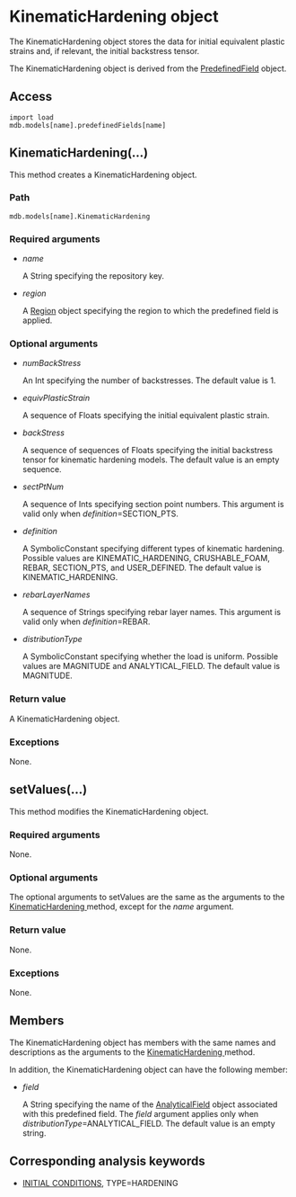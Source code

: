 # KinematicHardening object

The KinematicHardening object stores the data for initial equivalent plastic strains and, if relevant, the initial backstress tensor.

The KinematicHardening object is derived from the [PredefinedField](https://help.3ds.com/2022/english/DSSIMULIA_Established/SIMACAEKERRefMap/simaker-c-predefinedfieldpyc.htm?ContextScope=all) object.

## Access

```
import load
mdb.models[name].predefinedFields[name]
```

## KinematicHardening(...)



This method creates a KinematicHardening object.



### Path

```
mdb.models[name].KinematicHardening
```

### Required arguments

- *name*

  A String specifying the repository key.

- *region*

  A [Region](https://help.3ds.com/2022/english/DSSIMULIA_Established/SIMACAEKERRefMap/simaker-c-regionpyc.htm?ContextScope=all) object specifying the region to which the predefined field is applied.

### Optional arguments

- *numBackStress*

  An Int specifying the number of backstresses. The default value is 1.

- *equivPlasticStrain*

  A sequence of Floats specifying the initial equivalent plastic strain.

- *backStress*

  A sequence of sequences of Floats specifying the initial backstress tensor for kinematic hardening models. The default value is an empty sequence.

- *sectPtNum*

  A sequence of Ints specifying section point numbers. This argument is valid only when *definition*=SECTION_PTS.

- *definition*

  A SymbolicConstant specifying different types of kinematic hardening. Possible values are KINEMATIC_HARDENING, CRUSHABLE_FOAM, REBAR, SECTION_PTS, and USER_DEFINED. The default value is KINEMATIC_HARDENING.

- *rebarLayerNames*

  A sequence of Strings specifying rebar layer names. This argument is valid only when *definition*=REBAR.

- *distributionType*

  A SymbolicConstant specifying whether the load is uniform. Possible values are MAGNITUDE and ANALYTICAL_FIELD. The default value is MAGNITUDE.

### Return value

A KinematicHardening object.

### Exceptions

None.



## setValues(...)



This method modifies the KinematicHardening object.



### Required arguments

None.

### Optional arguments

The optional arguments to setValues are the same as the arguments to the [KinematicHardening ](https://help.3ds.com/2022/english/DSSIMULIA_Established/SIMACAEKERRefMap/simaker-c-kinematichardeningpyc.htm?ContextScope=all#simaker-kinematichardeningkinematichardeningpyc)method, except for the *name* argument.

### Return value

None.

### Exceptions

None.



## Members

The KinematicHardening object has members with the same names and descriptions as the arguments to the [KinematicHardening ](https://help.3ds.com/2022/english/DSSIMULIA_Established/SIMACAEKERRefMap/simaker-c-kinematichardeningpyc.htm?ContextScope=all#simaker-kinematichardeningkinematichardeningpyc)method.

In addition, the KinematicHardening object can have the following member:

- *field*

  A String specifying the name of the [AnalyticalField](https://help.3ds.com/2022/english/DSSIMULIA_Established/SIMACAEKERRefMap/simaker-c-analyticalfieldpyc.htm?ContextScope=all) object associated with this predefined field. The *field* argument applies only when *distributionType*=ANALYTICAL_FIELD. The default value is an empty string.



## Corresponding analysis keywords

- [INITIAL CONDITIONS](https://help.3ds.com/2022/english/DSSIMULIA_Established/SIMACAEKEYRefMap/simakey-r-initialconditions.htm?ContextScope=all#simakey-r-initialconditions), TYPE=HARDENING